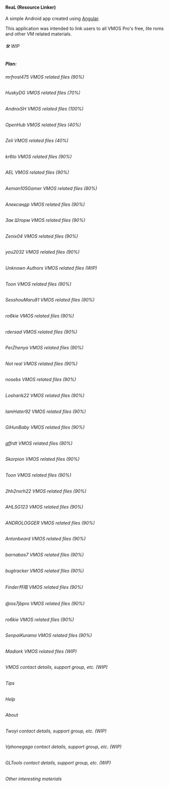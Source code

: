 #### ReaL (Resource Linker)

A simple Android app created using [Angular](https://angular.io).

This application was intended to link users to all VMOS Pro's free, lite roms and other VM related materials.

###### 🛠️ *WIP*

##### Plan:
###### mrfrost475 VMOS related files (90%)
###### HuskyDG VMOS related files (70%)
###### AndnixSH VMOS related files (100%)
###### OpenHub VMOS related files (40%)
###### Zeli VMOS related files (40%)
###### kr6to VMOS related files (90%)
###### AEL VMOS related files (90%)
###### Aeman105Gamer VMOS related files (80%)
###### Александр VMOS related files (90%)
###### Зак Шторм VMOS related files (90%)
###### Zenix04 VMOS related files (90%)
###### you2032 VMOS related files (90%)
###### Unknown Authors VMOS related files (WIP)
###### Toon VMOS related files (90%)
###### SesshouMaru81 VMOS related files (90%)
###### ro6kie VMOS related files (90%)
###### rdersad VMOS related files (90%)
###### PerZhenya VMOS related files (90%)
###### Not real VMOS related files (90%)
###### nosebs VMOS related files (90%)
###### Losharik22 VMOS related files (90%)
###### IamHater92 VMOS related files (90%)
###### GiHunBaby VMOS related files (90%)
###### gffrdt VMOS related files (90%)
###### Skorpion VMOS related files (90%)
###### Toon VMOS related files (90%)
###### 2hh2nxrh22 VMOS related files (90%)
###### AHLSG123 VMOS related files (90%)
###### ANDROLOGGER VMOS related files (90%)
###### Antonbeard VMOS related files (90%)
###### barnabas7 VMOS related files (90%)
###### bugtracker VMOS related files (90%)
###### Finder歼陌 VMOS related files (90%)
###### @ios7jbpro VMOS related files (90%)
###### ro6kie VMOS related files (90%)
###### SenpaiKurama VMOS related files (90%)
###### Madiark VMOS related files (WIP)
###### VMOS contact details, support group, etc. (WIP)
###### Tips
###### Help
###### About
###### Twoyi contact details, support group, etc. (WIP)
###### Vphonegaga contact details, support group, etc. (WIP)
###### GLTools contact details, support group, etc. (WIP)
###### Other interesting materials




